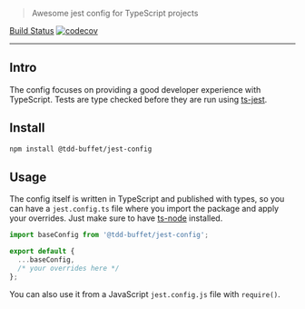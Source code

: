 > Awesome jest config for TypeScript projects

[Build Status](https://github.com/NiGhTTraX/tdd-buffet/workflows/Tests/badge.svg) [![codecov](https://codecov.io/gh/NiGhTTraX/tdd-buffet/branch/master/graph/badge.svg)](https://codecov.io/gh/NiGhTTraX/tdd-buffet)

----

## Intro

The config focuses on providing a good developer experience with TypeScript. Tests are type checked before they are run using [ts-jest](https://github.com/kulshekhar/ts-jest).

## Install

```sh
npm install @tdd-buffet/jest-config
```

## Usage

The config itself is written in TypeScript and published with types, so you can have a `jest.config.ts` file where you import the package and apply your overrides. Just make sure to have [ts-node](https://www.npmjs.com/package/ts-node) installed.

```typescript
import baseConfig from '@tdd-buffet/jest-config';

export default {
  ...baseConfig,
  /* your overrides here */
};
```

You can also use it from a JavaScript `jest.config.js` file with `require()`.
